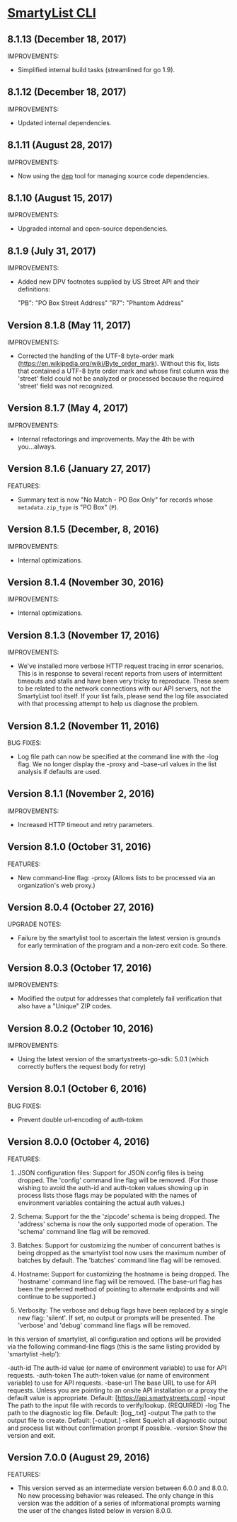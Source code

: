 # [SmartyList CLI](https://smartystreets.com/docs/plugins/smartylist/cli)


## 8.1.13 (December 18, 2017)

IMPROVEMENTS:

- Simplified internal build tasks (streamlined for go 1.9).


## 8.1.12 (December 18, 2017)

IMPROVEMENTS:

- Updated internal dependencies.


## 8.1.11 (August 28, 2017)

IMPROVEMENTS:

- Now using the [dep](https://github.com/golang/dep) tool for managing source code dependencies.


## 8.1.10 (August 15, 2017)

IMPROVEMENTS:

- Upgraded internal and open-source dependencies.


## 8.1.9 (July 31, 2017)

IMPROVEMENTS:

- Added new DPV footnotes supplied by US Street API and their definitions:

    "PB": "PO Box Street Address"
    "R7": "Phantom Address"


## Version 8.1.8 (May 11, 2017)

IMPROVEMENTS:

- Corrected the handling of the UTF-8 byte-order mark (https://en.wikipedia.org/wiki/Byte_order_mark). Without this fix, lists that contained a UTF-8 byte order mark and whose first column was the 'street' field could not be analyzed or processed because the required 'street' field was not recognized.


## Version 8.1.7 (May 4, 2017)

IMPROVEMENTS:

- Internal refactorings and improvements. May the 4th be with you...always.


## Version 8.1.6 (January 27, 2017)

FEATURES:

- Summary text is now "No Match - PO Box Only" for records whose `metadata.zip_type` is "PO Box" (`P`).


## Version 8.1.5 (December, 8, 2016)

IMPROVEMENTS:

- Internal optimizations.


## Version 8.1.4 (November 30, 2016)

IMPROVEMENTS:

- Internal optimizations.


## Version 8.1.3 (November 17, 2016)

IMPROVEMENTS:

- We've installed more verbose HTTP request tracing in error scenarios. This is in response to several recent
reports from users of intermittent timeouts and stalls and have been very tricky to reproduce. These seem to
be related to the network connections with our API servers, not the SmartyList tool itself. If your list
fails, please send the log file associated with that processing attempt to help us diagnose the problem.


## Version 8.1.2 (November 11, 2016)

BUG FIXES:

- Log file path can now be specified at the command line with the -log flag. We no longer display the -proxy and -base-url values in the list analysis if defaults are used.


## Version 8.1.1 (November 2, 2016)

IMPROVEMENTS:

- Increased HTTP timeout and retry parameters.


## Version 8.1.0 (October 31, 2016)

FEATURES:

- New command-line flag: -proxy (Allows lists to be processed via an organization's web proxy.)


## Version 8.0.4 (October 27, 2016)

UPGRADE NOTES:

- Failure by the smartylist tool to ascertain the latest version is grounds for early termination of the
program and a non-zero exit code. So there.


## Version 8.0.3 (October 17, 2016)

IMPROVEMENTS:

- Modified the output for addresses that completely fail verification that also have a "Unique" ZIP codes.


## Version 8.0.2 (October 10, 2016)

IMPROVEMENTS:

- Using the latest version of the smartystreets-go-sdk: 5.0.1 (which correctly buffers the request body for retry)


## Version 8.0.1 (October 6, 2016)

BUG FIXES:

- Prevent double url-encoding of auth-token



## Version 8.0.0 (October 4, 2016)

FEATURES:

1. JSON configuration files: Support for JSON config files is being dropped. The 'config'
command line flag will be removed. (For those wishing to avoid the auth-id and auth-token
values showing up in process lists those flags may be populated with the names of environment
variables containing the actual auth values.)

2. Schema: Support for the the 'zipcode' schema is being dropped. The 'address' schema is now
the only supported mode of operation. The 'schema' command line flag will be removed.

3. Batches: Support for customizing the number of concurrent bathes is being dropped as the
smartylist tool now uses the maximum number of batches by default. The 'batches' command line
flag will be removed.

4. Hostname: Support for customizing the hostname is being dropped. The 'hostname' command line
flag will be removed. (The base-url flag has been the preferred method of pointing to alternate
endpoints and will continue to be supported.)

5. Verbosity: The verbose and debug flags have been replaced by a single new flag: 'silent'. If
set, no output or prompts will be presented. The 'verbose' and 'debug' command line flags will
be removed.


In this version of smartylist, all configuration and options will be provided via the following
command-line flags (this is the same listing provided by 'smartylist -help'):

  -auth-id
    	The auth-id value (or name of environment variable) to use for API requests.
  -auth-token
    	The auth-token value (or name of environment variable) to use for API requests.
  -base-url
    	The base URL to use for API requests.
    	Unless you are pointing to an onsite API installation or a proxy the default value is appropriate.
    	Default: [https://api.smartystreets.com]
  -input
    	The path to the input file with records to verify/lookup. (REQUIRED)
  -log
    	The path to the diagnostic log file.
    	Default: [log_<datetime>.txt]
  -output
    	The path to the output file to create.
    	Default: [<input-filename>-output.<input-extension>]
  -silent
    	Squelch all diagnostic output and process list without confirmation prompt if possible.
  -version
    	Show the version and exit.


## Version 7.0.0 (August 29, 2016)

FEATURES:

- This version served as an intermediate version between 6.0.0 and 8.0.0. No new processing
behavior was released. The only change in this version was the addition of a series of
informational prompts warning the user of the changes listed below in version 8.0.0.

